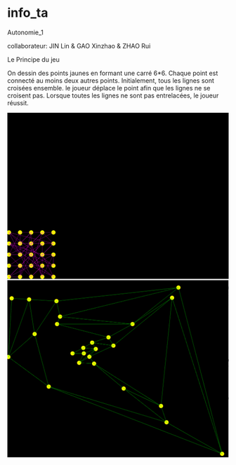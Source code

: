 # info_ta
Autonomie_1

collaborateur: JIN Lin & GAO Xinzhao & ZHAO Rui


Le Principe du jeu

On dessin des points jaunes en formant une carré 6*6. Chaque point est connecté au moins deux autres points. Initialement, tous les lignes sont croisées ensemble. le joueur déplace le point afin que les lignes ne se croisent pas. Lorsque toutes les lignes ne sont pas entrelacées, le joueur réussit.

![image](https://github.com/XinzhaoGAO/info_ta/blob/master/images/image_1.png)
![image](https://github.com/XinzhaoGAO/info_ta/blob/master/images/image_2.png)
